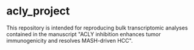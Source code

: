 # acly_project
This repository is intended for reproducing bulk transcriptomic analyses contained in the manuscript "ACLY inhibition enhances tumor immunogenicity and resolves MASH-driven HCC".
